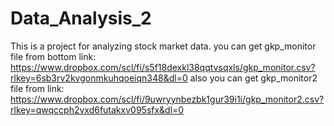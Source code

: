 # Data_Analysis_2
This is a project for analyzing stock market data.
you can get gkp_monitor file from bottom link:
https://www.dropbox.com/scl/fi/s5f18dexkl38qqtvsqxls/gkp_monitor.csv?rlkey=6sb3rv2kvgonmkuhqoeiqn348&dl=0
also you can get gkp_monitor2 file from link:
https://www.dropbox.com/scl/fi/9uwryynbezbk1gur39i1i/gkp_monitor2.csv?rlkey=qwqccph2vxd6futakxv095sfx&dl=0
